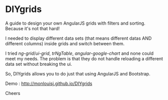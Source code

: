 # DIYgrids
A guide to design your own AngularJS grids with filters and sorting. Because it's not that hard!

I needed to display different data sets (that means different datas AND different columns) inside grids and switch between them.

I tried *ng-grid*/*ui-grid*, *trNgTable*, *angular-google-chart* and none could meet my needs. The problem is that they do not handle reloading a different data set without breaking the ui.

So, DIYgrids allows you to do just that using AngularJS and Bootstrap.

Demo : http://monlouisj.github.io/DIYgrids

Cheers
